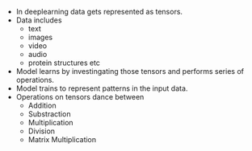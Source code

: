 - In deeplearning data gets represented as tensors.
- Data includes 
	- text
	- images
	- video
	- audio
	- protein structures etc
- Model learns by investingating those tensors and performs series of operations.
- Model trains to represent patterns in the input data.
- Operations on tensors dance between
	- Addition
	- Substraction
	- Multiplication
	- Division
	- Matrix Multiplication

